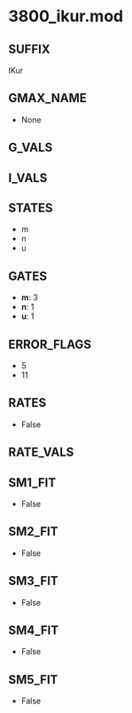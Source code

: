 # 3800_ikur.mod

## SUFFIX

IKur

## GMAX_NAME

- None

## G_VALS


## I_VALS


## STATES

- m
- n
- u

## GATES

- **m**: 3
- **n**: 1
- **u**: 1

## ERROR_FLAGS

- 5
- 11

## RATES

- False

## RATE_VALS


## SM1_FIT

- False

## SM2_FIT

- False

## SM3_FIT

- False

## SM4_FIT

- False

## SM5_FIT

- False

